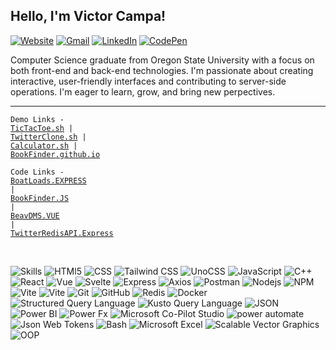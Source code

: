 <h2>Hello, I'm Victor Campa!</h2>

<p><a href="https://portf.surge.sh"><img src="https://img.shields.io/badge/-Portfolio-e34f26?style=flat&amp;logo=HTMl5&amp;logoColor=white" alt="Website"></a>
<a href="mailto:victor.d.campa@gmail.com"><img src="https://img.shields.io/badge/-Gmail-c14438?style=flat&amp;logo=Gmail&amp;logoColor=white" alt="Gmail"></a>
<a href="https://www.linkedin.com/in/VictorCam"><img src="https://img.shields.io/badge/-LinkedIn-blue?style=flat&amp;logo=Linkedin&amp;logoColor=white" alt="LinkedIn"></a>
<a href="https://codepen.io/victorcam"><img src="https://img.shields.io/badge/-CodePen-purple?style=flat&amp;logo=Codepen&amp;logoColor=white" alt="CodePen"></a></p>


<p>Computer Science graduate from Oregon State University with a focus on both front-end and back-end technologies. I'm passionate about creating interactive, user-friendly interfaces and contributing to server-side operations. I'm eager to learn, grow, and bring new perpectives.</p>

<hr>

<code>Demo Links - <a href="https://tictactoh.surge.sh/">TicTacToe.sh</a> | <a href="https://jstwitter.surge.sh/">TwitterClone.sh</a> | <a href="https://vcalc.surge.sh/">Calculator.sh</a> | <a href="https://victorcam.github.io/Chingu-Prework-BookFinder/">BookFinder.github.io</a></code>

<code>Code Links - <a href="https://github.com/VictorCam/Boat-Loads-API/blob/main/src/server.js">BoatLoads.EXPRESS</a> | <a href="https://github.com/VictorCam/Chingu-Prework-BookFinder/blob/master/index.js">BookFinder.JS</a> | <a href="https://github.com/VictorCam/CS461_Project/tree/main/src/views">BeavDMS.VUE</a> | <a href="https://github.com/VictorCam/twitter-redis-server/tree/master/server/routes">TwitterRedisAPI.Express</a> </code>

<br>

<p><img src="https://img.shields.io/static/v1?label=&amp;message=Skills:&amp;color=111&amp;style=flat-square" alt="Skills">
<img src="https://img.shields.io/static/v1?logo=HTML5&amp;label=&amp;message=HTML5&amp;color=111&amp;logoColor=FF0000&amp;style=flat-square" alt="HTMl5">
<img src="https://img.shields.io/static/v1?logo=CSS3&amp;label=&amp;message=CSS&amp;color=111&amp;logoColor=blue&amp;style=flat-square" alt="CSS">
<img src="https://img.shields.io/static/v1?logo=tailwindcss&amp;label=&amp;message=TailwindCSS&amp;color=111&amp;style=flat-square" alt="Tailwind CSS">
<img src="https://img.shields.io/static/v1?logo=unocss&amp;label=&amp;message=UnoCSS&amp;color=111&amp;style=flat-square" alt="UnoCSS">
<img src="https://img.shields.io/static/v1?logo=JavaScript&amp;label=&amp;message=JavaScript&amp;color=111&amp;style=flat-square" alt="JavaScript">
<img src="https://img.shields.io/static/v1?logo=Cplusplus&amp;label=&amp;message=Cplusplus&amp;color=111&amp;logoColor=blue&amp;style=flat-square" alt="C++">
<img src="https://img.shields.io/static/v1?logo=React&amp;label=&amp;message=React&amp;color=111&amp;style=flat-square" alt="React">
<img src="https://img.shields.io/static/v1?logo=vuedotjs&amp;label=&amp;message=Vue&amp;color=111&amp;style=flat-square" alt="Vue">
<img src="https://img.shields.io/static/v1?logo=Svelte&amp;label=&amp;message=Svelte&amp;color=111&amp;style=flat-square" alt="Svelte">
<img src="https://img.shields.io/static/v1?logo=Express&amp;label=&amp;message=Express&amp;color=111&amp;style=flat-square" alt="Express">
<img src="https://img.shields.io/static/v1?logo=axios&amp;label=&amp;message=Axios&amp;color=111&amp;style=flat-square" alt="Axios">
<img src="https://img.shields.io/static/v1?logo=postman&amp;label=&amp;message=Postman&amp;color=111&amp;style=flat-square" alt="Postman">
<img src="https://img.shields.io/static/v1?logo=Nodedotjs&amp;label=&amp;message=Node&amp;color=111&amp;style=flat-square" alt="Nodejs">
<img src="https://img.shields.io/static/v1?logo=npm&amp;label=&amp;message=NPM&amp;color=111&amp;style=flat-square" alt="NPM">
<img src="https://img.shields.io/static/v1?logo=Vite&amp;label=&amp;message=Vite&amp;color=111&amp;style=flat-square" alt="Vite">
<img src="https://img.shields.io/static/v1?logo=Vitest&amp;label=&amp;message=Vitest&amp;color=111&amp;style=flat-square" alt="Vite">
<img src="https://img.shields.io/static/v1?logo=Git&amp;label=&amp;message=Git&amp;color=111&amp;style=flat-square" alt="Git">
<img src="https://img.shields.io/static/v1?logo=GitHub&amp;label=&amp;message=GitHub&amp;color=111&amp;style=flat-square" alt="GitHub">
<img src="https://img.shields.io/static/v1?logo=Redis&amp;label=&amp;message=Redis&amp;color=111&amp;style=flat-square" alt="Redis">
<img src="https://img.shields.io/static/v1?logo=Docker&amp;label=&amp;message=Docker&amp;color=111&amp;style=flat-square" alt="Docker">
<img src="https://img.shields.io/static/v1?logo=MySQL&amp;label=&amp;message=SQL&amp;color=111&amp;style=flat-square" alt="Structured Query Language">
<img src="https://img.shields.io/static/v1?logo=KQL&amp;label=&amp;message=KQL&amp;color=111&amp;style=flat-square" alt="Kusto Query Language">
<img src="https://img.shields.io/static/v1?logo=JSON&amp;label=&amp;message=JSON&amp;color=111&amp;style=flat-square" alt="JSON">
<img src="https://img.shields.io/static/v1?logo=powerbi&amp;label=&amp;message=Power BI&amp;color=111&amp;style=flat-square" alt="Power BI">
<img src="https://img.shields.io/static/v1?logo=powerfx&amp;label=&amp;message=Power Fx&amp;color=111&amp;style=flat-square" alt="Power Fx">
<img src="https://img.shields.io/static/v1?logo=powervirtualagents&amp;label=&amp;message=Microsoft Co-Pilot Studio&amp;color=111&amp;style=flat-square" alt="Microsoft Co-Pilot Studio">
<img src="https://img.shields.io/static/v1?logo=powerautomate&amp;label=&amp;message=Power Automate&amp;color=111&amp;style=flat-square" alt="power automate">
<img src="https://img.shields.io/static/v1?logo=jsonwebtokens&amp;label=&amp;message=Json Web Tokens&amp;color=111&amp;style=flat-square" alt="Json Web Tokens">
<img src="https://img.shields.io/static/v1?logo=gnubash&amp;label=&amp;message=Bash&amp;color=111&amp;style=flat-square" alt="Bash">
<img src="https://img.shields.io/static/v1?logo=MicrosoftExcel&amp;label=&amp;message=Excel&amp;color=111&amp;style=flat-square" alt="Microsoft Excel">
<img src="https://img.shields.io/static/v1?logo=svg&amp;label=&amp;message=SVG&amp;color=111&amp;style=flat-square" alt="Scalable Vector Graphics">
<img src="https://img.shields.io/static/v1?logo=OOP&amp;label=&amp;message=Object Oriented Programming&amp;color=111&amp;style=flat-square" alt="OOP"></p>

